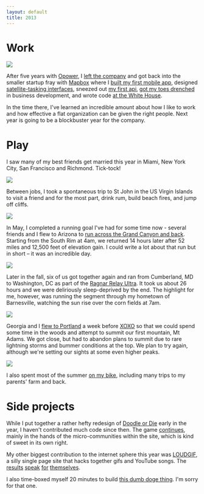 ```yaml
---
layout: default
title: 2013
---
```


# Work

![](http://i.imgur.com/57c5zva.jpg)

After five years with [Opower](http://opower.com), I [left the company](http://heyitsgarrett.com/posts/onwards/) and got back into the smaller startup fray with [Mapbox](http://www.mapbox.com) where I [built my first mobile app](https://www.mapbox.com/blog/meattext-redesigned/), designed [satellite-tasking interfaces](https://www.mapbox.com/blog/faxing-outer-space/), sneezed out [my first api](https://www.mapbox.com/blog/making-maki-better/), [got my toes drenched](https://www.mapbox.com/blog/pinterest-scaling-beautiful-maps/) in business development, and wrote code [at the White House](http://www.whitehouse.gov/blog/2013/06/05/civic-hacking-white-house-we-people-people).

In the time there, I've learned an incredible amount about how I like to work and how effective a flat organization can be given the right people. Next year is going to be a blockbuster year for the company.

# Play

I saw many of my best friends get married this year in Miami, New York City, San Francisco and Richmond. Tick-tock!

![](http://farm9.staticflickr.com/8234/8495884180_6d5b0519f7_h.jpg)

Between jobs, I took a spontaneous trip to St John in the US Virgin Islands to visit a friend and for the most part, drink rum, build beach fires, and jump off cliffs.

![](https://fbcdn-sphotos-e-a.akamaihd.net/hphotos-ak-ash2/t1/182882_743263022824_1336599652_n.jpg)

In May, I completed a running goal I've had for some time now - several friends and I flew to Arizona to [run across the Grand Canyon and back](https://a.tiles.mapbox.com/v3/heyitsgarrett.gk8h41gn/page.html?secure=1#11/36.1739/-112.0341). Starting from the South Rim at 4am, we returned 14 hours later after 52 miles and 12,500 feet of elevation gain. I could write a lot about that run but in short – it was an incredible day.

![](https://fbcdn-sphotos-h-a.akamaihd.net/hphotos-ak-prn2/1271041_10100987716939187_1643650023_o.jpg)

Later in the fall, six of us got together again and ran from Cumberland, MD to Washington, DC as part of the [Ragnar Relay Ultra](http://ragnarrelay.com/race/dc/legs). It took us about 26  hours and we were deliriously sleep-deprived by the end. The highlight for me, however, was running the segment through my hometown of Barnesville, watching the sun rise over the corn fields at 7am.

![](http://farm6.staticflickr.com/5525/11396377595_d163283918_h.jpg)

Georgia and I [flew to Portland](http://instagram.com/p/eOVLamw1bY/) a week before [XOXO](http://instagram.com/p/em44j4Q1aP/) so that we could spend some time in the woods and attempt to summit our first mountain, Mt Adams. We got close, but had to abandon plans to summit due to rare lightning storms and bummer conditions at the top. We plan to try again, although we're setting our sights at some even higher peaks.

![](http://i.imgur.com/rePkMwd.jpg)

I also spent most of the summer [on my bike](http://instagram.com/p/duP77qw1Ut/), including many trips to my parents' farm and back.

# Side projects

While I put together a rather hefty redesign of [Doodle or Die](http://doodleordie.com) early in the year, I haven't contributed much code since then. The game [continues](http://doodleordie.com/explore), mainly in the hands of the micro-communities within the site, which is kind of sweet in its own right.

My other biggest contribution to the internet sphere this year was [LOUDGIF](http://loudgif.com/popular), a silly single page site that hacks together gifs and YouTube songs. The [results](http://a.loudgif.com/15nckKd) [speak](http://a.loudgif.com/130SPg0) [for](http://a.loudgif.com/10NN57R) [themselves](http://a.loudgif.com/12ZJXEv).

I also time-boxed myself 20 minutes to build [this dumb doge thing](http://heyitsgarrett.com/wow). I'm sorry for that one.


